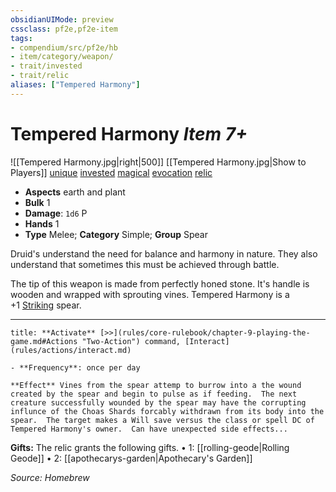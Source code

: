 ```yaml
---
obsidianUIMode: preview
cssclass: pf2e,pf2e-item
tags:
- compendium/src/pf2e/hb
- item/category/weapon/
- trait/invested
- trait/relic
aliases: ["Tempered Harmony"]
---
```

# Tempered Harmony *Item 7+*  
![[Tempered Harmony.jpg|right|500]]
[[Tempered Harmony.jpg|Show to Players]]
[unique](rules/traits/unique.md "Unique Item Trait")  [invested](rules/traits/invested.md "Invested Item Trait")  [magical](rules/traits/magical.md "Magical Item Trait")  [evocation](rules/traits/evocation.md "Evocation Item Trait")  [relic](rules/traits/relic.md "Relic Item Trait") 

- **Aspects** earth and plant
- **Bulk** 1
- **Damage**: `1d6` P
- **Hands** 1
- **Type** Melee; **Category** Simple; **Group** Spear

Druid's understand the need for balance and harmony in nature.  They also understand that sometimes this must be achieved through battle.

The tip of this weapon is made from perfectly honed stone.  It's handle is wooden and wrapped with sprouting vines.  Tempered Harmony is a +1 [Striking](compendium/equipment/items/striking.md) spear.

---
```ad-embed-ability
title: **Activate** [>>](rules/core-rulebook/chapter-9-playing-the-game.md#Actions "Two-Action") command, [Interact](rules/actions/interact.md)

- **Frequency**: once per day

**Effect** Vines from the spear attemp to burrow into a the wound created by the spear and begin to pulse as if feeding.  The next creature successfully wounded by the spear may have the corrupting influnce of the Choas Shards forcably withdrawn from its body into the spear.  The target makes a Will save versus the class or spell DC of Tempered Harmony's owner.  Can have unexpected side effects...
```

**Gifts:** The relic grants the following gifts.
• 1: [[rolling-geode|Rolling Geode]]
• 2: [[apothecarys-garden|Apothecary's Garden]]

*Source: Homebrew*